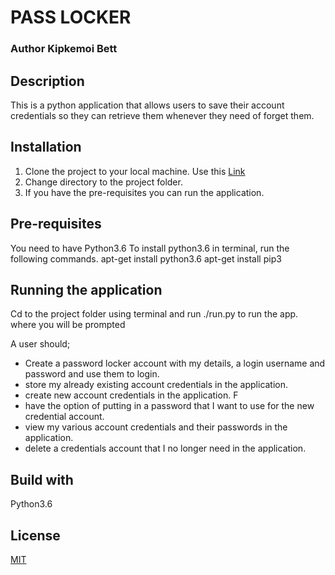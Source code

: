 # PASS LOCKER
### Author Kipkemoi Bett
## Description
This is a python application that allows users to save their account credentials so they can retrieve them whenever they need of forget them.
## Installation
1. Clone the project to your local machine. Use this [Link](https://github.com/klvnbett/passlocker)
2. Change directory to the project folder.
3. If you have the pre-requisites you can run the application.
## Pre-requisites
You need to have Python3.6
To install python3.6 in terminal, run the following commands.
apt-get install python3.6
apt-get install pip3

## Running the application
Cd to the project folder using terminal and run ./run.py to run the app. where you will be prompted

A user should;
- Create a password locker account with my details, a login username and password and use them to login.
- store my already existing account credentials in the application. 
- create new account credentials in the application. F
- have the option of putting in a password that I want to use for the new credential account.
- view my various account credentials and their passwords in the application.
- delete a credentials account that I no longer need in the application.

## Build with 
Python3.6

## License
[MIT](LICENSE)